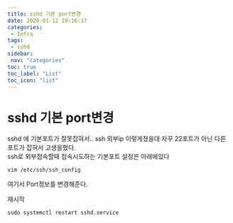 ```yaml
---
title: sshd 기본 port변경
date: 2020-01-12 19:16:17
categories: 
 - Infra
tags: 
 - sshd
sidebar:
 nav: "categories"
toc: true
toc_label: "List"
toc_icon: "list"
---
```

# sshd 기본 port변경

sshd 에 기본포트가 잘못잡혀서..
ssh 외부ip 이렇게쳤을대 자꾸 22포트가 아닌 다른포트가 잡혀서 고생을했다.\
ssh로 외부접속할때 접속시도하는 기본포트 설정은 아래에있다

```
vim /etc/ssh/ssh_config
```
여기서 Port정보를 변경해준다. 


재시작
```
sudo systemctl restart sshd.service
```